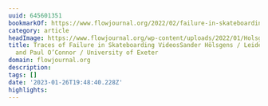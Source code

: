 ```yaml
---
uuid: 645601351
bookmarkOf: https://www.flowjournal.org/2022/02/failure-in-skateboarding/
category: article
headImage: https://www.flowjournal.org/wp-content/uploads/2022/01/Holsgens-and-OConnor-Figure-1.png
title: Traces of Failure in Skateboarding VideosSander Hölsgens / Leiden University
  and Paul O’Connor / University of Exeter
domain: flowjournal.org
description:
tags: []
date: '2023-01-26T19:48:40.228Z'
highlights:
---
```




